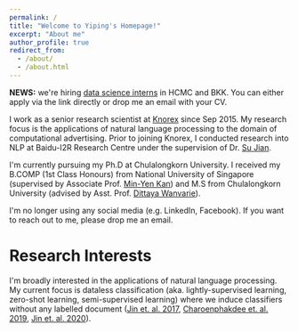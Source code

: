 ```yaml
---
permalink: /
title: "Welcome to Yiping's Homepage!"
excerpt: "About me"
author_profile: true
redirect_from: 
  - /about/
  - /about.html
---
```


**NEWS:** we're hiring [data science interns](https://apply.workable.com/knorex/j/ECD0F25440) in HCMC and BKK. You can either apply via the link directly or drop me an email with your CV.

I work as a senior research scientist at [Knorex](https://www.knorex.com/) since Sep 2015. My research focus is the applications of natural language processing to the domain of computational advertising. Prior to joining Knorex, I conducted research into NLP at Baidu-I2R Research Centre under the supervision of Dr. [Su Jian](http://www.colips.org/~sujian/). 

I'm currently pursuing my Ph.D at Chulalongkorn University. I received my B.COMP (1st Class Honours) from National University of Singapore (supervised by Associate Prof. [Min-Yen Kan](https://www.comp.nus.edu.sg/~kanmy/index.html))  and M.S from Chulalongkorn University (advised by Asst. Prof. [Dittaya Wanvarie](http://pioneer.netserv.chula.ac.th/~wdittaya/)).

I'm no longer using any social media (e.g. LinkedIn, Facebook). If you want to reach out to me, please drop me an email.

Research Interests
======

I'm broadly interested in the applications of natural language processing. My current focus is dataless classification (aka. lightly-supervised learning, zero-shot learning, semi-supervised learning) where we induce classifiers without any labelled document ([Jin et. al. 2017](https://www.aclweb.org/anthology/I17-1055.pdf), [Charoenphakdee et. al. 2019](https://www.aclweb.org/anthology/D19-1411.pdf), [Jin et. al. 2020](https://yipingnus.github.io/publication/2020-10-18-paper-title-number-5)). 

